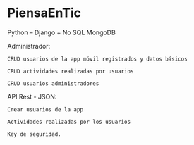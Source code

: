 # PiensaEnTic

Python – Django + No SQL MongoDB

Administrador:

    CRUD usuarios de la app móvil registrados y datos básicos
  
    CRUD actividades realizadas por usuarios
  
    CRUD usuarios administradores
  

API Rest - JSON:

    Crear usuarios de la app
  
    Actividades realizadas por los usuarios
  
    Key de seguridad.
